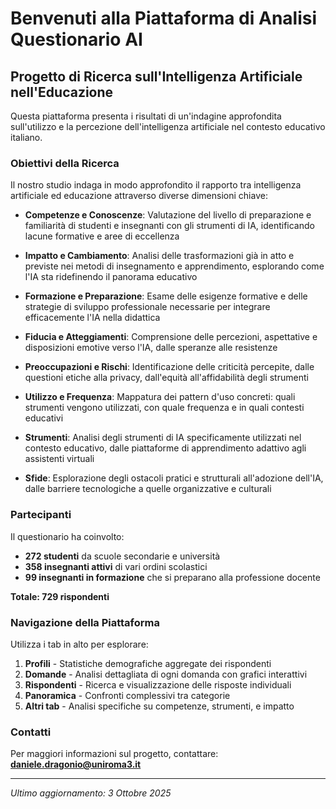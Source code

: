 # Benvenuti alla Piattaforma di Analisi Questionario AI

## Progetto di Ricerca sull'Intelligenza Artificiale nell'Educazione

Questa piattaforma presenta i risultati di un'indagine approfondita sull'utilizzo e la percezione dell'intelligenza artificiale nel contesto educativo italiano.

### Obiettivi della Ricerca

Il nostro studio indaga in modo approfondito il rapporto tra intelligenza artificiale ed educazione attraverso diverse dimensioni chiave:

- **Competenze e Conoscenze**: Valutazione del livello di preparazione e familiarità di studenti e insegnanti con gli strumenti di IA, identificando lacune formative e aree di eccellenza

- **Impatto e Cambiamento**: Analisi delle trasformazioni già in atto e previste nei metodi di insegnamento e apprendimento, esplorando come l'IA sta ridefinendo il panorama educativo

- **Formazione e Preparazione**: Esame delle esigenze formative e delle strategie di sviluppo professionale necessarie per integrare efficacemente l'IA nella didattica

- **Fiducia e Atteggiamenti**: Comprensione delle percezioni, aspettative e disposizioni emotive verso l'IA, dalle speranze alle resistenze

- **Preoccupazioni e Rischi**: Identificazione delle criticità percepite, dalle questioni etiche alla privacy, dall'equità all'affidabilità degli strumenti

- **Utilizzo e Frequenza**: Mappatura dei pattern d'uso concreti: quali strumenti vengono utilizzati, con quale frequenza e in quali contesti educativi

- **Strumenti**: Analisi degli strumenti di IA specificamente utilizzati nel contesto educativo, dalle piattaforme di apprendimento adattivo agli assistenti virtuali

- **Sfide**: Esplorazione degli ostacoli pratici e strutturali all'adozione dell'IA, dalle barriere tecnologiche a quelle organizzative e culturali

### Partecipanti

Il questionario ha coinvolto:

- **272 studenti** da scuole secondarie e università
- **358 insegnanti attivi** di vari ordini scolastici
- **99 insegnanti in formazione** che si preparano alla professione docente

**Totale: 729 rispondenti**

### Navigazione della Piattaforma

Utilizza i tab in alto per esplorare:

1. **Profili** - Statistiche demografiche aggregate dei rispondenti
2. **Domande** - Analisi dettagliata di ogni domanda con grafici interattivi
3. **Rispondenti** - Ricerca e visualizzazione delle risposte individuali
4. **Panoramica** - Confronti complessivi tra categorie
5. **Altri tab** - Analisi specifiche su competenze, strumenti, e impatto

### Contatti

Per maggiori informazioni sul progetto, contattare:
**daniele.dragonio@uniroma3.it**

---

*Ultimo aggiornamento: 3 Ottobre 2025*
